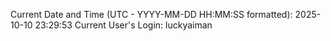 Current Date and Time (UTC - YYYY-MM-DD HH:MM:SS formatted): 2025-10-10 23:29:53
Current User's Login: luckyaiman
